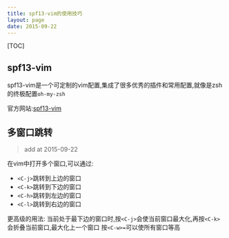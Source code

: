 ```yaml
---
title: spf13-vim的使用技巧
layout: page
date: 2015-09-22
---
```

[TOC]

## spf13-vim
spf13-vim是一个可定制的vim配置,集成了很多优秀的插件和常用配置,就像是zsh的终极配置`oh-my-zsh`

官方网站:[spf13-vim](http://vim.spf13.com/)

## 多窗口跳转
> add at 2015-09-22

在vim中打开多个窗口,可以通过:

- `<C-j>`跳转到上边的窗口
- `<C-k>`跳转到下边的窗口
- `<C-h>`跳转到左边的窗口
- `<C-l>`跳转到右边的窗口

更高级的用法:
当前处于最下边的窗口时,按`<C-j>`会使当前窗口最大化,再按`<C-k>`会折叠当前窗口,最大化上一个窗口
按`<C-w>=`可以使所有窗口等高
